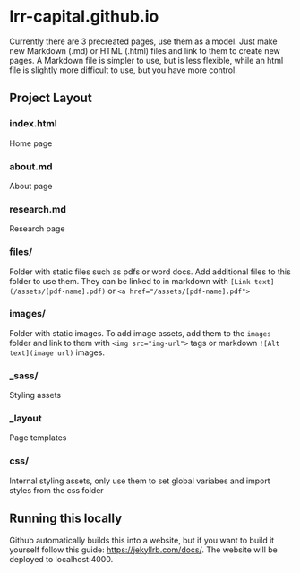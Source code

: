 # lrr-capital.github.io

Currently there are 3 precreated pages, use them as a model. Just make new Markdown (.md) or HTML (.html) files and link to them to create new pages. A Markdown file is simpler to use, but is less flexible, while an html file is slightly more difficult to use, but you have more control.

## Project Layout

### index.html

Home page

### about.md

About page

### research.md

Research page

### files/

Folder with static files such as pdfs or word docs. Add additional files to this folder to use  them. They can be linked to in markdown with `[Link text](/assets/[pdf-name].pdf)` or `<a href="/assets/[pdf-name].pdf">`

### images/

Folder with static images. To add image assets, add them to the `images` folder and link to them with `<img src="img-url">` tags or markdown `![Alt text](image url)` images.

### \_sass/

Styling assets

### \_layout

Page templates

### css/

Internal styling assets, only use them to set global variabes and import styles from the css folder

## Running this locally

Github automatically builds this into a website, but if you want to build it yourself follow this guide: https://jekyllrb.com/docs/. The website will be deployed to localhost:4000.
